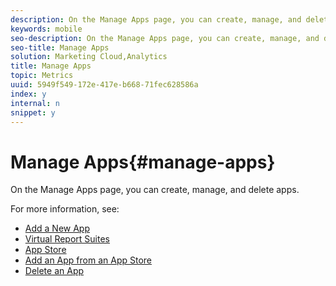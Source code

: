 ```yaml
---
description: On the Manage Apps page, you can create, manage, and delete apps .
keywords: mobile
seo-description: On the Manage Apps page, you can create, manage, and delete apps .
seo-title: Manage Apps
solution: Marketing Cloud,Analytics
title: Manage Apps
topic: Metrics
uuid: 5949f549-172e-417e-b668-71fec628586a
index: y
internal: n
snippet: y
---
```


# Manage Apps{#manage-apps}

On the Manage Apps page, you can create, manage, and delete apps.

For more information, see: 

* [Add a New App](t-new-app.md)
* [Virtual Report Suites](c-mob-vrs.md)
* [App Store](c-app-store/c-app-store.md)
* [Add an App from an App Store](c-app-store/t-app-store-app.md)
* [Delete an App](t-delete-apps.md)
